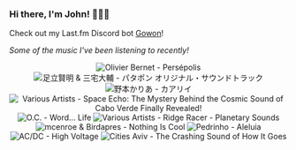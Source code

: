 ### Hi there, I'm John! 🏄🏻‍♂️

Check out my Last.fm Discord bot [Gowon](http://gowon.ca)!

_Some of the music I've been listening to recently!_


<!-- lastfm -->
<p align="center"><img src="https://lastfm.freetls.fastly.net/i/u/64s/1db8078ec78b1697f31abd07bc3766b1.jpg" title="Olivier Bernet - Persépolis"> <img src="https://lastfm.freetls.fastly.net/i/u/64s/7a8ff12e721e13b2664a7c441c561e1f.jpg" title="足立賢明 & 三宅大輔 - パタポン オリジナル・サウンドトラック"> <img src="https://lastfm.freetls.fastly.net/i/u/64s/1eb9b7030df34c32a15b730e867833a6.png" title="野本かりあ - カアリイ"> <img src="https://lastfm.freetls.fastly.net/i/u/64s/080ef82ce3f702d7f54b084c9b4e2848.jpg" title="Various Artists - Space Echo: The Mystery Behind the Cosmic Sound of Cabo Verde Finally Revealed!"> <img src="https://lastfm.freetls.fastly.net/i/u/64s/144725b9247a430cb99054719618cdd1.jpg" title="O.C. - Word... Life"> <img src="https://lastfm.freetls.fastly.net/i/u/64s/f5db8c6533c122aedcf254db67a52070.jpg" title="Various Artists - Ridge Racer - Planetary Sounds"> <img src="https://lastfm.freetls.fastly.net/i/u/64s/db5e330d608643bf8085c91042498f9d.jpg" title="mcenroe & Birdapres - Nothing Is Cool"> <img src="https://lastfm.freetls.fastly.net/i/u/64s/4f23ee9824f9fbf7f9358ffee451addf.png" title="Pedrinho - Aleluia"> <img src="https://lastfm.freetls.fastly.net/i/u/64s/591095f2549b4d9bbde16f471fa76e83.png" title="AC/DC - High Voltage"> <img src="https://lastfm.freetls.fastly.net/i/u/64s/ed944a8dc8d0f830893bc2f49682fb94.jpg" title="Cities Aviv - The Crashing Sound of How It Goes"> </p>
